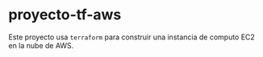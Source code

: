 # proyecto-tf-aws

Este proyecto usa `terraform` para construir una instancia de computo EC2 en la nube de AWS.

